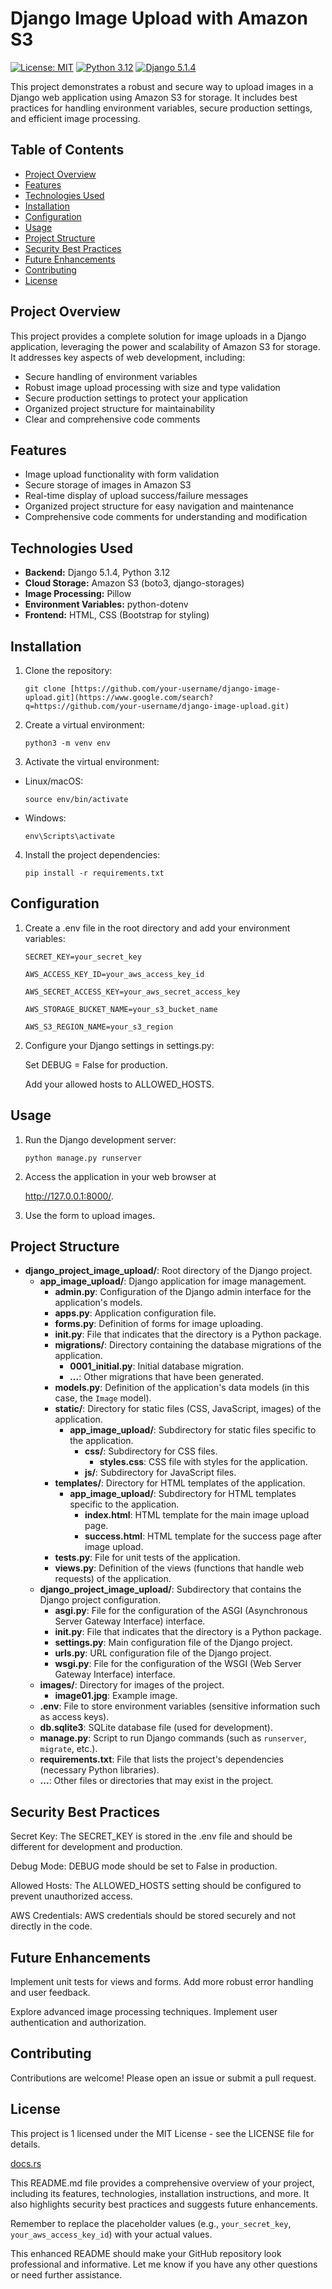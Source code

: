 # Django Image Upload with Amazon S3

[![License: MIT](https://img.shields.io/badge/License-MIT-yellow.svg)](https://opensource.org/licenses/MIT)
[![Python 3.12](https://img.shields.io/badge/python-3.12-blue.svg)](https://www.python.org/downloads/release/python-3120/)
[![Django 5.1.4](https://img.shields.io/badge/django-5.1.4-green.svg)](https://www.djangoproject.com/)

This project demonstrates a robust and secure way to upload images in a Django web application using Amazon S3 for storage. It includes best practices for handling environment variables, secure production settings, and efficient image processing.

## Table of Contents

- [Project Overview](#project-overview)
- [Features](#features)
- [Technologies Used](#technologies-used)
- [Installation](#installation)
- [Configuration](#configuration)
- [Usage](#usage)
- [Project Structure](#project-structure)
- [Security Best Practices](#security-best-practices)
- [Future Enhancements](#future-enhancements)
- [Contributing](#contributing)
- [License](#license)

## Project Overview

This project provides a complete solution for image uploads in a Django application, leveraging the power and scalability of Amazon S3 for storage. It addresses key aspects of web development, including:

- Secure handling of environment variables
- Robust image upload processing with size and type validation
- Secure production settings to protect your application
- Organized project structure for maintainability
- Clear and comprehensive code comments

## Features

- Image upload functionality with form validation
- Secure storage of images in Amazon S3
- Real-time display of upload success/failure messages
- Organized project structure for easy navigation and maintenance
- Comprehensive code comments for understanding and modification

## Technologies Used

- **Backend:** Django 5.1.4, Python 3.12
- **Cloud Storage:** Amazon S3 (boto3, django-storages)
- **Image Processing:** Pillow
- **Environment Variables:** python-dotenv
- **Frontend:** HTML, CSS (Bootstrap for styling)

## Installation

1. Clone the repository:

   ```git clone [https://github.com/your-username/django-image-upload.git](https://www.google.com/search?q=https://github.com/your-username/django-image-upload.git)```

2. Create a virtual environment:

   ```python3 -m venv env```

3. Activate the virtual environment:

- Linux/macOS:

   ```source env/bin/activate```

- Windows:

   ```env\Scripts\activate```

4. Install the project dependencies:

   ```pip install -r requirements.txt```

## Configuration
1. Create a .env file in the root directory and add your environment variables:

   ```SECRET_KEY=your_secret_key```

   ```AWS_ACCESS_KEY_ID=your_aws_access_key_id```

   ```AWS_SECRET_ACCESS_KEY=your_aws_secret_access_key```

   ```AWS_STORAGE_BUCKET_NAME=your_s3_bucket_name```

   ```AWS_S3_REGION_NAME=your_s3_region```


2. Configure your Django settings in settings.py:

   Set DEBUG = False for production.

   Add your allowed hosts to ALLOWED_HOSTS.

## Usage
1. Run the Django development server:

   ```python manage.py runserver```

2. Access the application in your web browser at

   http://127.0.0.1:8000/.

3. Use the form to upload images.


## Project Structure

- **django_project_image_upload/**: Root directory of the Django project.
  - **app_image_upload/**: Django application for image management.
    - **admin.py**: Configuration of the Django admin interface for the application's models.
    - **apps.py**: Application configuration file.
    - **forms.py**: Definition of forms for image uploading.
    - **__init__.py**: File that indicates that the directory is a Python package.
    - **migrations/**: Directory containing the database migrations of the application.
      - **0001_initial.py**: Initial database migration.
      - **...**: Other migrations that have been generated.
    - **models.py**: Definition of the application's data models (in this case, the `Image` model).
    - **static/**: Directory for static files (CSS, JavaScript, images) of the application.
      - **app_image_upload/**: Subdirectory for static files specific to the application.
        - **css/**: Subdirectory for CSS files.
          - **styles.css**: CSS file with styles for the application.
        - **js/**: Subdirectory for JavaScript files.
    - **templates/**: Directory for HTML templates of the application.
      - **app_image_upload/**: Subdirectory for HTML templates specific to the application.
        - **index.html**: HTML template for the main image upload page.
        - **success.html**: HTML template for the success page after image upload.
    - **tests.py**: File for unit tests of the application.
    - **views.py**: Definition of the views (functions that handle web requests) of the application.
  - **django_project_image_upload/**: Subdirectory that contains the Django project configuration.
    - **asgi.py**: File for the configuration of the ASGI (Asynchronous Server Gateway Interface) interface.
    - **__init__.py**: File that indicates that the directory is a Python package.
    - **settings.py**: Main configuration file of the Django project.
    - **urls.py**: URL configuration file of the Django project.
    - **wsgi.py**: File for the configuration of the WSGI (Web Server Gateway Interface) interface.
  - **images/**: Directory for images of the project.
    - **image01.jpg**: Example image.
  - **.env**: File to store environment variables (sensitive information such as access keys).
  - **db.sqlite3**: SQLite database file (used for development).
  - **manage.py**: Script to run Django commands (such as `runserver`, `migrate`, etc.).
  - **requirements.txt**: File that lists the project's dependencies (necessary Python libraries).
  - **...**: Other files or directories that may exist in the project.


## Security Best Practices
Secret Key: The SECRET_KEY is stored in the .env file and should be different for development and production.

Debug Mode: DEBUG mode should be set to False in production.

Allowed Hosts: The ALLOWED_HOSTS setting should be configured to prevent unauthorized access.

AWS Credentials: AWS credentials should be stored securely and not directly in the code.

## Future Enhancements
Implement unit tests for views and forms.
Add more robust error handling and user feedback.

Explore advanced image processing techniques.
Implement user authentication and authorization.

## Contributing
Contributions are welcome! Please open an issue or submit a pull request.

## License
This project is 1  licensed under the MIT License - see the LICENSE file for details.   

[docs.rs](https://docs.rs/crate/esso/1.0.0/source/README.md)


This README.md file provides a comprehensive overview of your project, including its features, technologies, installation instructions, and more. It also highlights security best practices and suggests future enhancements.

Remember to replace the placeholder values (e.g., `your_secret_key`, `your_aws_access_key_id`) with your actual values.

This enhanced README should make your GitHub repository look professional and informative. Let me know if you have any other questions or need further assistance.